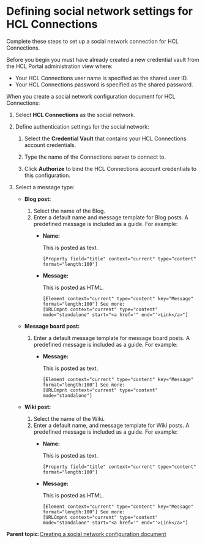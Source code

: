# Defining social network settings for HCL Connections

Complete these steps to set up a social network connection for HCL Connections.

Before you begin you must have already created a new credential vault from the HCL Portal administration view where:

-   Your HCL Connections user name is specified as the shared user ID.
-   Your HCL Connections password is specified as the shared password.

When you create a social network configuration document for HCL Connections:

1.  Select **HCL Connections** as the social network.

2.  Define authentication settings for the social network:

    1.  Select the **Credential Vault** that contains your HCL Connections account credentials.

    2.  Type the name of the Connections server to connect to.

    3.  Click **Authorize** to bind the HCL Connections account credentials to this configuration.

3.  Select a message type:

    -   **Blog post:**

        1.  Select the name of the Blog.
        2.  Enter a default name and message template for Blog posts. A predefined message is included as a guide. For example:
            -   **Name:**

                This is posted as text.

                ```
                [Property field="title" context="current" type="content" format="length:100"]
                ```

            -   **Message:**

                This is posted as HTML.

                ```
                [Element context="current" type="content" key="Message" format="length:100"] See more: 
                [URLCmpnt context="current" type="content" mode="standalone" start="<a href='" end="'>Link</a>"]
                ```

    -   **Message board post:**

        1.  Enter a default message template for message board posts. A predefined message is included as a guide. For example:
            -   **Message:**

                This is posted as text.

                ```
                [Element context="current" type="content" key="Message" format="length:100"] See more: 
                [URLCmpnt context="current" type="content" mode="standalone"]
                ```

    -   **Wiki post:**

        1.  Select the name of the Wiki.
        2.  Enter a default name, and message template for Wiki posts. A predefined message is included as a guide. For example:
            -   **Name:**

                This is posted as text.

                ```
                [Property field="title" context="current" type="content" format="length:100"]
                ```

            -   **Message:**

                This is posted as HTML.

                ```
                [Element context="current" type="content" key="Message" format="length:100"] See more: 
                [URLCmpnt context="current" type="content" mode="standalone" start="<a href='" end="'>Link</a>"]
                ```


**Parent topic:**[Creating a social network configuration document](../wcm/wcm_sm_config_doc_creating.md)

